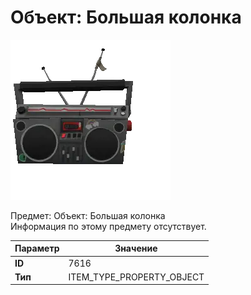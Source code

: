 # Объект: Большая колонка

![Item Image](../img/7616.webp?raw=true)

Предмет: Объект: Большая колонка<br>Информация по этому предмету отсутствует.


| Параметр | Значение |
|----------|----------|
| **ID** | 7616 |
| **Тип** | ITEM_TYPE_PROPERTY_OBJECT |

